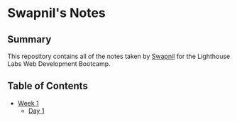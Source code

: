 # Swapnil's Notes


## Summary 

This repository contains all of the notes taken by [Swapnil](https://github.com/swpnl91) for the Lighthouse Labs Web Development Bootcamp.

## Table of Contents

* [Week 1](/Week_1)
  * [Day 1](/Week_1/Day_1)